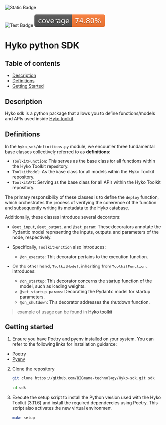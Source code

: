 <!-- x-release-please-start-version -->
![Static Badge](https://img.shields.io/badge/Release-v4.6.0-/?style=flat&logo=track) 

![Test Badge](https://github.com/bigmama-technology/Hyko-sdk/actions/workflows/test.yml/badge.svg)
![Test Coverage](./reports/coverage-badge.svg) 
<!-- x-release-please-end -->

# Hyko python SDK
## Table of contents

- [Description](#description)
- [Definitions](#definitions)
- [Getting Started](#getting-started)

## Description 

Hyko sdk is a python package that allows you to define functions/models and APIs used inside [Hyko toolkit](https://github.com/BIGmama-technology/Hyko-toolkit).

## Definitions

In the `hyko_sdk/definitions.py` module, we encounter three fundamental base classes collectively referred to as **definitions**:

- `ToolkitFunction`: This serves as the base class for all functions within the Hyko Toolkit repository.
- `ToolkitModel`: As the base class for all models within the Hyko Toolkit repository.
- `ToolkitAPI`: Serving as the base class for all APIs within the Hyko Toolkit repository.

The primary responsibility of these classes is to define the `deploy` function, which orchestrates the process of verifying the coherence of the function and subsequently writing its metadata to the Hyko database.

Additionally, these classes introduce several decorators:

- `@set_input`, `@set_output`, and `@set_param`: These decorators annotate the Pydantic model representing the inputs, outputs, and parameters of the node, respectively.

- Specifically, `ToolkitFunction` also introduces:
  - `@on_execute`: This decorator pertains to the execution function.

- On the other hand, `ToolkitModel`, inheriting from `ToolkitFunction`, introduces:
  - `@on_startup`: This decorator concerns the startup function of the model, such as loading weights.
  - `@set_startup_params`: Decorating the Pydantic model for startup parameters.
  - `@on_shutdown`: This decorator addresses the shutdown function.

> example of usage can be found in [Hyko toolkit](https://github.com/BIGmama-technology/Hyko-toolkit)

## Getting started

1. Ensure you have Poetry and pyenv installed on your system. You can refer to the following links for installation guidance:

- [Poetry](https://python-poetry.org/docs/#installation)
- [Pyenv](https://github.com/pyenv/pyenv)

2. Clone the repository:

    ```bash
    git clone https://github.com/BIGmama-technology/Hyko-sdk.git sdk
    ```

    ```bash
    cd sdk
    ```

3. Execute the setup script to install the Python version used with the Hyko Toolkit (3.11.6) and install the required dependencies using Poetry. This script also activates the new virtual environment.

    ```bash
    make setup
    ```

